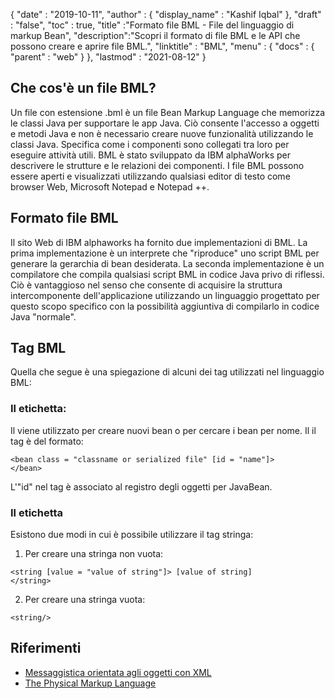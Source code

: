 {
  "date" : "2019-10-11",
  "author" : {
    "display_name" : "Kashif Iqbal"
},
  "draft" : "false",
  "toc" : true,
  "title" :"Formato file BML - File del linguaggio di markup Bean",
  "description":"Scopri il formato di file BML e le API che possono creare e aprire file BML.",
  "linktitle" : "BML",
  "menu" : {
    "docs" : {
      "parent" : "web"
}
},
  "lastmod" : "2021-08-12"
}

## Che cos'è un file BML?

Un file con estensione .bml è un file Bean Markup Language che memorizza le classi Java per supportare le app Java. Ciò consente l'accesso a oggetti e metodi Java e non è necessario creare nuove funzionalità utilizzando le classi Java. Specifica come i componenti sono collegati tra loro per eseguire attività utili. BML è stato sviluppato da IBM alphaWorks per descrivere le strutture e le relazioni dei componenti. I file BML possono essere aperti e visualizzati utilizzando qualsiasi editor di testo come browser Web, Microsoft Notepad e Notepad ++.

## Formato file BML

Il sito Web di IBM alphaworks ha fornito due implementazioni di BML. La prima implementazione è un interprete che "riproduce" uno script BML per generare la gerarchia di bean desiderata. La seconda implementazione è un compilatore che compila qualsiasi script BML in codice Java privo di riflessi. Ciò è vantaggioso nel senso che consente di acquisire la struttura intercomponente dell'applicazione utilizzando un linguaggio progettato per questo scopo specifico con la possibilità aggiuntiva di compilarlo in codice Java "normale".

## Tag BML

Quella che segue è una spiegazione di alcuni dei tag utilizzati nel linguaggio BML:

### Il<bean> etichetta:

Il<bean> viene utilizzato per creare nuovi bean o per cercare i bean per nome. Il<bean> il tag è del formato:
```
<bean class = "classname or serialized file" [id = "name"]>
</bean>
```
L'"id" nel tag è associato al registro degli oggetti per JavaBean.

### Il<string> etichetta

Esistono due modi in cui è possibile utilizzare il tag stringa:

1. Per creare una stringa non vuota:

```
<string [value = "value of string"]> [value of string]
</string>
```
2. Per creare una stringa vuota:

```
<string/>
```
## Riferimenti

* [Messaggistica orientata agli oggetti con XML](https://docs.oracle.com/cd/A87860_01/doc/appdev.817/a86030/adx16nt5.htm)
* [The Physical Markup Language](http://web.mit.edu/mecheng/pml/standards.htm)


